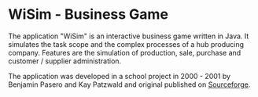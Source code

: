 # WiSim - Business Game
The application "WiSim" is an interactive business game written in Java. It simulates the task scope and the complex processes of a hub producing company. Features are the simulation of production, sale, purchase and customer / supplier administration.

The application was developed in a school project in 2000 - 2001 by Benjamin Pasero and Kay Patzwald and original published on [Sourceforge](https://sourceforge.net/projects/wisim/).